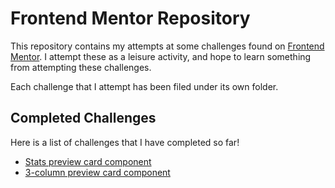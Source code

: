 # Frontend Mentor Repository

This repository contains my attempts at some challenges found on [Frontend Mentor](https://frontendmentor.io). I attempt these as a leisure activity, and hope to learn something from attempting these challenges.

Each challenge that I attempt has been filed under its own folder.

## Completed Challenges
Here is a list of challenges that I have completed so far!
- [Stats preview card component](https://dennisang.github.io/frontendmentor/stats-preview-card-component/)
- [3-column preview card component](https://dennisang.github.io/frontendmentor/3-column-preview-card-component/)